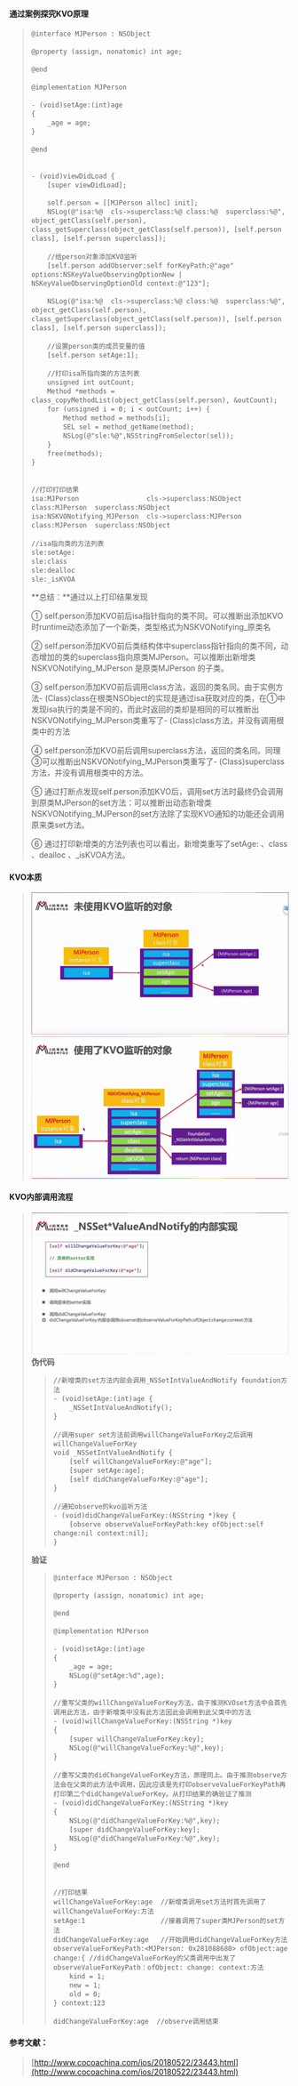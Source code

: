 #### **通过案例探究KVO原理**

> ```
> @interface MJPerson : NSObject
>
> @property (assign, nonatomic) int age;
>
> @end
>
> @implementation MJPerson
>
> - (void)setAge:(int)age
> {
>     _age = age;
> }
>
> @end
>
>
> - (void)viewDidLoad {
>     [super viewDidLoad];
>     
>     self.person = [[MJPerson alloc] init];
>     NSLog(@"isa:%@  cls->superclass:%@ class:%@  superclass:%@", object_getClass(self.person), class_getSuperclass(object_getClass(self.person)), [self.person class], [self.person superclass]);
>     
>     //给person对象添加KVO监听
>     [self.person addObserver:self forKeyPath:@"age" options:NSKeyValueObservingOptionNew | NSKeyValueObservingOptionOld context:@"123"];
>     
>     NSLog(@"isa:%@  cls->superclass:%@ class:%@  superclass:%@", object_getClass(self.person), class_getSuperclass(object_getClass(self.person)), [self.person class], [self.person superclass]);
>     
>     //设置person类的成员变量的值
>     [self.person setAge:1];
>     
>     //打印isa所指向类的方法列表
>     unsigned int outCount;
>     Method *methods = class_copyMethodList(object_getClass(self.person), &outCount);
>     for (unsigned i = 0; i < outCount; i++) {
>         Method method = methods[i];
>         SEL sel = method_getName(method);
>         NSLog(@"sle:%@",NSStringFromSelector(sel));
>     }
>     free(methods);
> }
>
>
> //打印打印结果
> isa:MJPerson                 cls->superclass:NSObject class:MJPerson  superclass:NSObject
> isa:NSKVONotifying_MJPerson  cls->superclass:MJPerson class:MJPerson  superclass:NSObject
>
> //isa指向类的方法列表
> sle:setAge:
> sle:class
> sle:dealloc
> sle:_isKVOA
> ```
>
> **总结：**通过以上打印结果发现
>
> ① self.person添加KVO前后isa指针指向的类不同。可以推断出添加KVO时runtime动态添加了一个新类，类型格式为NSKVONotifying\_原类名
>
> ② self.person添加KVO前后类结构体中superclass指针指向的类不同，动态增加的类的superclass指向原类MJPerson。可以推断出新增类NSKVONotifying\_MJPerson 是原类MJPerson 的子类。
>
> ③ self.person添加KVO前后调用class方法，返回的类名同。由于实例方法- \(Class\)class在根类NSObject的实现是通过isa获取对应的类，在①中发现isa执行的类是不同的，而此时返回的类却是相同的可以推断出NSKVONotifying\_MJPerson类重写了- \(Class\)class方法，并没有调用根类中的方法
>
> ④ self.person添加KVO前后调用superclass方法，返回的类名同。同理③可以推断出NSKVONotifying\_MJPerson类重写了- \(Class\)superclass方法，并没有调用根类中的方法。
>
> ⑤ 通过打断点发现self.person添加KVO后，调用set方法时最终仍会调用到原类MJPerson的set方法：可以推断出动态新增类NSKVONotifying\_MJPerson的set方法除了实现KVO通知的功能还会调用原来类set方法。
>
> ⑥ 通过打印新增类的方法列表也可以看出，新增类重写了setAge: 、class 、dealloc 、\_isKVOA方法。

#### KVO本质

> ![](/assets/KVO01.png)![](/assets/KVO02.png)

#### KVO内部调用流程

> ![](/assets/KVO03.png)**伪代码**
>
> > ```
> > //新增类的set方法内部会调用_NSSetIntValueAndNotify foundation方法
> > - (void)setAge:(int)age {
> >     _NSSetIntValueAndNotify();
> > }
> >
> > //调用super set方法前调用willChangeValueForKey之后调用willChangeValueForKey
> > void _NSSetIntValueAndNotify {
> >     [self willChangeValueForKey:@"age"];
> >     [super setAge:age];
> >     [self didChangeValueForKey:@"age"];
> > }
> >  
> > //通知observe的kvo监听方法
> > - (void)didChangeValueForKey:(NSString *)key {
> >     [observe observeValueForKeyPath:key ofObject:self change:nil context:nil];
> > }
> > ```
>
> **验证**
>
> > ```
> > @interface MJPerson : NSObject
> >
> > @property (assign, nonatomic) int age;
> >
> > @end
> >
> > @implementation MJPerson
> >
> > - (void)setAge:(int)age
> > {
> >     _age = age;
> >     NSLog(@"setAge:%d",age);
> > }
> >
> > //重写父类的willChangeValueForKey方法，由于推测KVOset方法中会首先调用此方法，由于新增类中没有此方法因此会调用到此父类中的方法
> > - (void)willChangeValueForKey:(NSString *)key
> > {
> >     [super willChangeValueForKey:key];
> >     NSLog(@"willChangeValueForKey:%@",key);
> > }
> >
> > //重写父类的didChangeValueForKey方法，原理同上。由于推测observe方法会在父类的此方法中调用，因此应该是先打印observeValueForKeyPath再打印第二个didChangeValueForKey。从打印结果的确验证了推测
> > - (void)didChangeValueForKey:(NSString *)key
> > {
> >     NSLog(@"didChangeValueForKey:%@",key);
> >     [super didChangeValueForKey:key];
> >     NSLog(@"didChangeValueForKey:%@",key);
> > }
> >
> > @end
> >
> >
> > //打印结果
> > willChangeValueForKey:age  //新增类调用set方法时首先调用了willChangeValueForKey:方法
> > setAge:1                   //接着调用了super类MJPerson的set方法
> > didChangeValueForKey:age   //开始调用didChangeValueForKey方法
> > observeValueForKeyPath:<MJPerson: 0x281088680> ofObject:age change:{ //didChangeValueForKey的父类调用中出发了observeValueForKeyPath：ofObject: change: context:方法
> >     kind = 1;
> >     new = 1;
> >     old = 0;
> > } context:123
> >
> > didChangeValueForKey:age  //observe调用结束
> > ```

#### 

#### 参考文献：

> [http://www.cocoachina.com/ios/20180522/23443.html](http://www.cocoachina.com/ios/20180522/23443.html)



